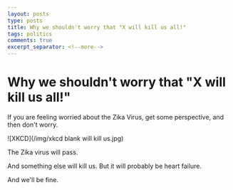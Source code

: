 ```yaml
---
layout: posts
type: posts
title: Why we shouldn't worry that "X will kill us all!"
tags: politics
comments: true
excerpt_separator: <!--more-->
---
```


# Why we shouldn't worry that "X will kill us all!"

If you are feeling worried about the Zika Virus, get some perspective, and then don't worry. 

![XKCD](/img/xkcd blank will kill us.jpg)

<!--more-->

The Zika virus will pass. 

And something else will kill us. But it will probably be heart failure. 

And we'll be fine. 
